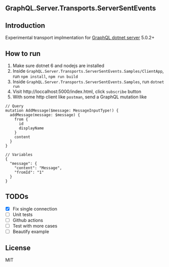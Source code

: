 GraphQL.Server.Transports.ServerSentEvents
---

## Introduction
Experimental transport implmentation for [GraphQL dotnet server](https://github.com/graphql-dotnet/server "") 5.0.2+

## How to run
1. Make sure dotnet 6 and nodejs are installed
2. Inside `GraphQL.Server.Transports.ServerSentEvents.Samples/ClientApp`, run `npm install`, `npm run build`
3. Inside `GraphQL.Server.Transports.ServerSentEvents.Samples`, run `dotnet run`
4. Visit http://loccalhost:5000/index.html, click `subscribe` button
5. With some http client like `postman`, send a GraphQL mutation like
```
// Query
mutation AddMessage($message: MessageInputType!) {
  addMessage(message: $message) {
    from {
      id
      displayName
    }
    content
  }
}

// Variables
{
  "message": {
    "content": "Message",
    "fromId": "1"
  }
}
```

## TODOs
 - [x] Fix single connection
 - [ ] Unit tests
 - [ ] Github actions
 - [ ] Test with more cases
 - [ ] Beautify example

## License
MIT